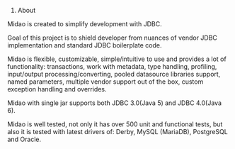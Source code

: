 1. About

Midao is created to simplify development with JDBC.

Goal of this project is to shield developer from nuances of vendor JDBC implementation and standard JDBC boilerplate code.

Midao is flexible, customizable, simple/intuitive to use and provides a lot of functionality: transactions, work with metadata, type handling, profiling, input/output processing/converting, pooled datasource libraries support, named parameters, multiple vendor support out of the box, custom exception handling and overrides.

Midao with single jar supports both JDBC 3.0(Java 5) and JDBC 4.0(Java 6).

Midao is well tested, not only it has over 500 unit and functional tests, but also it is tested with latest drivers of: Derby, MySQL (MariaDB), PostgreSQL and Oracle.
